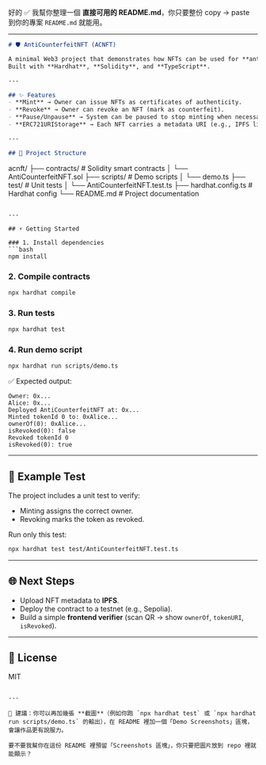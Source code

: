 好的 ✅ 我幫你整理一個 **直接可用的 README.md**，你只要整份 copy → paste 到你的專案 `README.md` 就能用。

---

```markdown
# 🛡️ AntiCounterfeitNFT (ACNFT)

A minimal Web3 project that demonstrates how NFTs can be used for **anti-counterfeit verification**.  
Built with **Hardhat**, **Solidity**, and **TypeScript**.

---

## ✨ Features
- **Mint** → Owner can issue NFTs as certificates of authenticity.  
- **Revoke** → Owner can revoke an NFT (mark as counterfeit).  
- **Pause/Unpause** → System can be paused to stop minting when necessary.  
- **ERC721URIStorage** → Each NFT carries a metadata URI (e.g., IPFS link).  

---

## 📂 Project Structure
```

acnft/
├── contracts/              # Solidity smart contracts
│   └── AntiCounterfeitNFT.sol
├── scripts/                # Demo scripts
│   └── demo.ts
├── test/                   # Unit tests
│   └── AntiCounterfeitNFT.test.ts
├── hardhat.config.ts       # Hardhat config
└── README.md               # Project documentation

````

---

## ⚡ Getting Started

### 1. Install dependencies
```bash
npm install
````

### 2. Compile contracts

```bash
npx hardhat compile
```

### 3. Run tests

```bash
npx hardhat test
```

### 4. Run demo script

```bash
npx hardhat run scripts/demo.ts
```

✅ Expected output:

```
Owner: 0x...
Alice: 0x...
Deployed AntiCounterfeitNFT at: 0x...
Minted tokenId 0 to: 0xAlice...
ownerOf(0): 0xAlice...
isRevoked(0): false
Revoked tokenId 0
isRevoked(0): true
```

---

## 🧪 Example Test

The project includes a unit test to verify:

* Minting assigns the correct owner.
* Revoking marks the token as revoked.

Run only this test:

```bash
npx hardhat test test/AntiCounterfeitNFT.test.ts
```

---

## 🌐 Next Steps

* Upload NFT metadata to **IPFS**.
* Deploy the contract to a testnet (e.g., Sepolia).
* Build a simple **frontend verifier** (scan QR → show `ownerOf`, `tokenURI`, `isRevoked`).

---

## 📜 License

MIT

```

---

📌 建議：你可以再加幾張 **截圖**（例如你跑 `npx hardhat test` 或 `npx hardhat run scripts/demo.ts` 的輸出），在 README 裡加一個「Demo Screenshots」區塊，會讓作品更有說服力。  

要不要我幫你在這份 README 裡預留「Screenshots 區塊」，你只要把圖片放到 repo 裡就能顯示？
```
